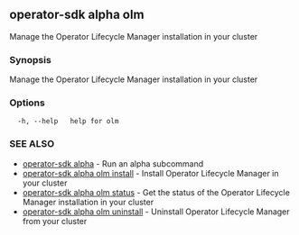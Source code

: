 ## operator-sdk alpha olm

Manage the Operator Lifecycle Manager installation in your cluster

### Synopsis

Manage the Operator Lifecycle Manager installation in your cluster

### Options

```
  -h, --help   help for olm
```

### SEE ALSO

* [operator-sdk alpha](operator-sdk_alpha.md)	 - Run an alpha subcommand
* [operator-sdk alpha olm install](operator-sdk_alpha_olm_install.md)	 - Install Operator Lifecycle Manager in your cluster
* [operator-sdk alpha olm status](operator-sdk_alpha_olm_status.md)	 - Get the status of the Operator Lifecycle Manager installation in your cluster
* [operator-sdk alpha olm uninstall](operator-sdk_alpha_olm_uninstall.md)	 - Uninstall Operator Lifecycle Manager from your cluster

